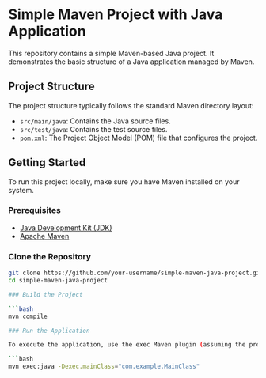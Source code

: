 # Simple Maven Project with Java Application

This repository contains a simple Maven-based Java project. It demonstrates the basic structure of a Java application managed by Maven.

## Project Structure

The project structure typically follows the standard Maven directory layout:

- `src/main/java`: Contains the Java source files.
- `src/test/java`: Contains the test source files.
- `pom.xml`: The Project Object Model (POM) file that configures the project.

## Getting Started

To run this project locally, make sure you have Maven installed on your system.

### Prerequisites

- [Java Development Kit (JDK)](https://www.oracle.com/java/technologies/javase-jdk11-downloads.html)
- [Apache Maven](https://maven.apache.org/download.cgi)

### Clone the Repository

```bash
git clone https://github.com/your-username/simple-maven-java-project.git
cd simple-maven-java-project

### Build the Project

```bash
mvn compile

### Run the Application

To execute the application, use the exec Maven plugin (assuming the project has an executable entry point):

```bash
mvn exec:java -Dexec.mainClass="com.example.MainClass"

